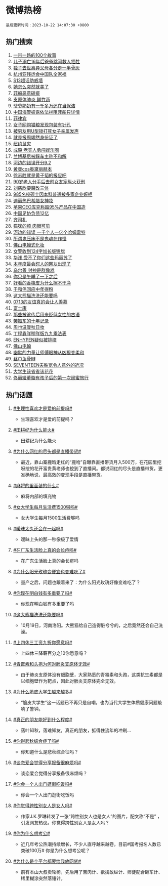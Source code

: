 # 微博热榜

`最后更新时间：2023-10-22 14:07:30 +0800`

## 热门搜索

1. [一带一路的100个故事](https://m.weibo.cn/search?containerid=100103type%3D1%26t%3D10%26q%3D%23%E4%B8%80%E5%B8%A6%E4%B8%80%E8%B7%AF%E7%9A%84100%E4%B8%AA%E6%95%85%E4%BA%8B%23&stream_entry_id=51&isnewpage=1&extparam=seat%3D1%26dgr%3D0%26q%3D%2523%25E4%25B8%2580%25E5%25B8%25A6%25E4%25B8%2580%25E8%25B7%25AF%25E7%259A%2584100%25E4%25B8%25AA%25E6%2595%2585%25E4%25BA%258B%2523%26cate%3D10103%26pos%3D0%26filter_type%3Drealtimehot%26stream_entry_id%3D51%26c_type%3D51%26display_time%3D1697954849%26pre_seqid%3D1697954849443027194103)
1. [儿子溺亡16年后爸爸跳河救人牺牲](https://m.weibo.cn/search?containerid=100103type%3D1%26t%3D10%26q%3D%23%E5%84%BF%E5%AD%90%E6%BA%BA%E4%BA%A116%E5%B9%B4%E5%90%8E%E7%88%B8%E7%88%B8%E8%B7%B3%E6%B2%B3%E6%95%91%E4%BA%BA%E7%89%BA%E7%89%B2%23&stream_entry_id=31&isnewpage=1&extparam=seat%3D1%26flag%3D2%26q%3D%2523%25E5%2584%25BF%25E5%25AD%2590%25E6%25BA%25BA%25E4%25BA%25A116%25E5%25B9%25B4%25E5%2590%258E%25E7%2588%25B8%25E7%2588%25B8%25E8%25B7%25B3%25E6%25B2%25B3%25E6%2595%2591%25E4%25BA%25BA%25E7%2589%25BA%25E7%2589%25B2%2523%26cate%3D5001%26filter_type%3Drealtimehot%26dgr%3D0%26band_rank%3D1%26c_type%3D31%26realpos%3D1%26lcate%3D5001%26stream_entry_id%3D31%26pos%3D0%26display_time%3D1697954849%26pre_seqid%3D1697954849443027194103)
1. [独子去世离异父母各分走一半骨灰](https://m.weibo.cn/search?containerid=100103type%3D1%26t%3D10%26q%3D%23%E7%8B%AC%E5%AD%90%E5%8E%BB%E4%B8%96%E7%A6%BB%E5%BC%82%E7%88%B6%E6%AF%8D%E5%90%84%E5%88%86%E8%B5%B0%E4%B8%80%E5%8D%8A%E9%AA%A8%E7%81%B0%23&stream_entry_id=31&isnewpage=1&extparam=seat%3D1%26flag%3D1%26q%3D%2523%25E7%258B%25AC%25E5%25AD%2590%25E5%258E%25BB%25E4%25B8%2596%25E7%25A6%25BB%25E5%25BC%2582%25E7%2588%25B6%25E6%25AF%258D%25E5%2590%2584%25E5%2588%2586%25E8%25B5%25B0%25E4%25B8%2580%25E5%258D%258A%25E9%25AA%25A8%25E7%2581%25B0%2523%26cate%3D5001%26filter_type%3Drealtimehot%26dgr%3D0%26band_rank%3D2%26c_type%3D31%26realpos%3D2%26lcate%3D5001%26stream_entry_id%3D31%26pos%3D1%26display_time%3D1697954849%26pre_seqid%3D1697954849443027194103)
1. [杭州亚残运会中国队全家福](https://m.weibo.cn/search?containerid=100103type%3D1%26t%3D10%26q%3D%23%E6%9D%AD%E5%B7%9E%E4%BA%9A%E6%AE%8B%E8%BF%90%E4%BC%9A%E4%B8%AD%E5%9B%BD%E9%98%9F%E5%85%A8%E5%AE%B6%E7%A6%8F%23&stream_entry_id=31&isnewpage=1&extparam=seat%3D1%26flag%3D0%26q%3D%2523%25E6%259D%25AD%25E5%25B7%259E%25E4%25BA%259A%25E6%25AE%258B%25E8%25BF%2590%25E4%25BC%259A%25E4%25B8%25AD%25E5%259B%25BD%25E9%2598%259F%25E5%2585%25A8%25E5%25AE%25B6%25E7%25A6%258F%2523%26cate%3D5001%26filter_type%3Drealtimehot%26dgr%3D0%26band_rank%3D3%26c_type%3D31%26realpos%3D3%26lcate%3D5001%26stream_entry_id%3D31%26pos%3D2%26display_time%3D1697954849%26pre_seqid%3D1697954849443027194103)
1. [S13超话助威墙](https://m.weibo.cn/search?containerid=100103type%3D1%26t%3D10%26q%3D%23S13%E8%B6%85%E8%AF%9D%E5%8A%A9%E5%A8%81%E5%A2%99%23&stream_entry_id=31&isnewpage=1&extparam=seat%3D1%26q%3D%2523S13%25E8%25B6%2585%25E8%25AF%259D%25E5%258A%25A9%25E5%25A8%2581%25E5%25A2%2599%2523%26cate%3D5001%26adid%3D208710%26is_ad_pos%3D1%26dgr%3D0%26band_rank%3D4%26c_type%3D31%26filter_type%3Drealtimehot%26lcate%3D5001%26stream_entry_id%3D31%26pos%3D3%26display_time%3D1697954849%26pre_seqid%3D1697954849443027194103)
1. [她怎么突然就美了](https://m.weibo.cn/search?containerid=100103type%3D1%26t%3D10%26q%3D%23%E5%A5%B9%E6%80%8E%E4%B9%88%E7%AA%81%E7%84%B6%E5%B0%B1%E7%BE%8E%E4%BA%86%23&stream_entry_id=31&isnewpage=1&extparam=seat%3D1%26flag%3D2%26q%3D%2523%25E5%25A5%25B9%25E6%2580%258E%25E4%25B9%2588%25E7%25AA%2581%25E7%2584%25B6%25E5%25B0%25B1%25E7%25BE%258E%25E4%25BA%2586%2523%26cate%3D5001%26filter_type%3Drealtimehot%26dgr%3D0%26band_rank%3D4%26c_type%3D31%26realpos%3D4%26lcate%3D5001%26stream_entry_id%3D31%26pos%3D4%26display_time%3D1697954849%26pre_seqid%3D1697954849443027194103)
1. [菲船恶意碰瓷](https://m.weibo.cn/search?containerid=100103type%3D1%26t%3D10%26q%3D%23%E8%8F%B2%E8%88%B9%E6%81%B6%E6%84%8F%E7%A2%B0%E7%93%B7%23&stream_entry_id=31&isnewpage=1&extparam=seat%3D1%26flag%3D1%26q%3D%2523%25E8%258F%25B2%25E8%2588%25B9%25E6%2581%25B6%25E6%2584%258F%25E7%25A2%25B0%25E7%2593%25B7%2523%26cate%3D5001%26filter_type%3Drealtimehot%26dgr%3D0%26band_rank%3D5%26c_type%3D31%26realpos%3D5%26lcate%3D5001%26stream_entry_id%3D31%26pos%3D5%26display_time%3D1697954849%26pre_seqid%3D1697954849443027194103)
1. [支原体肺炎 鲜竹沥](https://m.weibo.cn/search?containerid=100103type%3D1%26t%3D10%26q%3D%E6%94%AF%E5%8E%9F%E4%BD%93%E8%82%BA%E7%82%8E+%E9%B2%9C%E7%AB%B9%E6%B2%A5&stream_entry_id=31&isnewpage=1&extparam=seat%3D1%26flag%3D16%26q%3D%25E6%2594%25AF%25E5%258E%259F%25E4%25BD%2593%25E8%2582%25BA%25E7%2582%258E%2520%25E9%25B2%259C%25E7%25AB%25B9%25E6%25B2%25A5%26cate%3D5001%26filter_type%3Drealtimehot%26dgr%3D0%26band_rank%3D6%26c_type%3D31%26realpos%3D6%26lcate%3D5001%26stream_entry_id%3D31%26pos%3D6%26display_time%3D1697954849%26pre_seqid%3D1697954849443027194103)
1. [爷爷奶奶有一千多万还在当保洁](https://m.weibo.cn/search?containerid=100103type%3D1%26t%3D10%26q%3D%23%E7%88%B7%E7%88%B7%E5%A5%B6%E5%A5%B6%E6%9C%89%E4%B8%80%E5%8D%83%E5%A4%9A%E4%B8%87%E8%BF%98%E5%9C%A8%E5%BD%93%E4%BF%9D%E6%B4%81%23&stream_entry_id=31&isnewpage=1&extparam=seat%3D1%26flag%3D16%26q%3D%2523%25E7%2588%25B7%25E7%2588%25B7%25E5%25A5%25B6%25E5%25A5%25B6%25E6%259C%2589%25E4%25B8%2580%25E5%258D%2583%25E5%25A4%259A%25E4%25B8%2587%25E8%25BF%2598%25E5%259C%25A8%25E5%25BD%2593%25E4%25BF%259D%25E6%25B4%2581%2523%26cate%3D5001%26filter_type%3Drealtimehot%26dgr%3D0%26band_rank%3D7%26c_type%3D31%26realpos%3D7%26lcate%3D5001%26stream_entry_id%3D31%26pos%3D7%26display_time%3D1697954849%26pre_seqid%3D1697954849443027194103)
1. [中国海警披露依法拦阻菲船只详情](https://m.weibo.cn/search?containerid=100103type%3D1%26t%3D10%26q%3D%23%E4%B8%AD%E5%9B%BD%E6%B5%B7%E8%AD%A6%E6%8A%AB%E9%9C%B2%E4%BE%9D%E6%B3%95%E6%8B%A6%E9%98%BB%E8%8F%B2%E8%88%B9%E5%8F%AA%E8%AF%A6%E6%83%85%23&stream_entry_id=31&isnewpage=1&extparam=seat%3D1%26flag%3D1%26q%3D%2523%25E4%25B8%25AD%25E5%259B%25BD%25E6%25B5%25B7%25E8%25AD%25A6%25E6%258A%25AB%25E9%259C%25B2%25E4%25BE%259D%25E6%25B3%2595%25E6%258B%25A6%25E9%2598%25BB%25E8%258F%25B2%25E8%2588%25B9%25E5%258F%25AA%25E8%25AF%25A6%25E6%2583%2585%2523%26cate%3D5001%26filter_type%3Drealtimehot%26dgr%3D0%26band_rank%3D8%26c_type%3D31%26realpos%3D8%26lcate%3D5001%26stream_entry_id%3D31%26pos%3D8%26display_time%3D1697954849%26pre_seqid%3D1697954849443027194103)
1. [菲律宾](https://m.weibo.cn/search?containerid=100103type%3D1%26t%3D10%26q%3D%23%E8%8F%B2%E5%BE%8B%E5%AE%BE%23&stream_entry_id=31&isnewpage=1&extparam=seat%3D1%26flag%3D1%26q%3D%2523%25E8%258F%25B2%25E5%25BE%258B%25E5%25AE%25BE%2523%26cate%3D5001%26filter_type%3Drealtimehot%26dgr%3D0%26band_rank%3D9%26c_type%3D31%26realpos%3D9%26lcate%3D5001%26stream_entry_id%3D31%26pos%3D9%26display_time%3D1697954849%26pre_seqid%3D1697954849443027194103)
1. [女子网购猫粮发现包装有针孔](https://m.weibo.cn/search?containerid=100103type%3D1%26t%3D10%26q%3D%23%E5%A5%B3%E5%AD%90%E7%BD%91%E8%B4%AD%E7%8C%AB%E7%B2%AE%E5%8F%91%E7%8E%B0%E5%8C%85%E8%A3%85%E6%9C%89%E9%92%88%E5%AD%94%23&stream_entry_id=31&isnewpage=1&extparam=seat%3D1%26flag%3D1%26q%3D%2523%25E5%25A5%25B3%25E5%25AD%2590%25E7%25BD%2591%25E8%25B4%25AD%25E7%258C%25AB%25E7%25B2%25AE%25E5%258F%2591%25E7%258E%25B0%25E5%258C%2585%25E8%25A3%2585%25E6%259C%2589%25E9%2592%2588%25E5%25AD%2594%2523%26cate%3D5001%26filter_type%3Drealtimehot%26dgr%3D0%26band_rank%3D10%26c_type%3D31%26realpos%3D10%26lcate%3D5001%26stream_entry_id%3D31%26pos%3D10%26display_time%3D1697954849%26pre_seqid%3D1697954849443027194103)
1. [被男友用U型锁打死女子亲属发声](https://m.weibo.cn/search?containerid=100103type%3D1%26t%3D10%26q%3D%23%E8%A2%AB%E7%94%B7%E5%8F%8B%E7%94%A8U%E5%9E%8B%E9%94%81%E6%89%93%E6%AD%BB%E5%A5%B3%E5%AD%90%E4%BA%B2%E5%B1%9E%E5%8F%91%E5%A3%B0%23&stream_entry_id=31&isnewpage=1&extparam=seat%3D1%26flag%3D1%26q%3D%2523%25E8%25A2%25AB%25E7%2594%25B7%25E5%258F%258B%25E7%2594%25A8U%25E5%259E%258B%25E9%2594%2581%25E6%2589%2593%25E6%25AD%25BB%25E5%25A5%25B3%25E5%25AD%2590%25E4%25BA%25B2%25E5%25B1%259E%25E5%258F%2591%25E5%25A3%25B0%2523%26cate%3D5001%26filter_type%3Drealtimehot%26dgr%3D0%26band_rank%3D11%26c_type%3D31%26realpos%3D11%26lcate%3D5001%26stream_entry_id%3D31%26pos%3D11%26display_time%3D1697954849%26pre_seqid%3D1697954849443027194103)
1. [就差报周翊然身份证了](https://m.weibo.cn/search?containerid=100103type%3D1%26t%3D10%26q%3D%23%E5%B0%B1%E5%B7%AE%E6%8A%A5%E5%91%A8%E7%BF%8A%E7%84%B6%E8%BA%AB%E4%BB%BD%E8%AF%81%E4%BA%86%23&stream_entry_id=31&isnewpage=1&extparam=seat%3D1%26flag%3D1%26q%3D%2523%25E5%25B0%25B1%25E5%25B7%25AE%25E6%258A%25A5%25E5%2591%25A8%25E7%25BF%258A%25E7%2584%25B6%25E8%25BA%25AB%25E4%25BB%25BD%25E8%25AF%2581%25E4%25BA%2586%2523%26cate%3D5001%26filter_type%3Drealtimehot%26dgr%3D0%26band_rank%3D12%26c_type%3D31%26realpos%3D12%26lcate%3D5001%26stream_entry_id%3D31%26pos%3D12%26display_time%3D1697954849%26pre_seqid%3D1697954849443027194103)
1. [纽约鼠灾](https://m.weibo.cn/search?containerid=100103type%3D1%26t%3D10%26q%3D%23%E7%BA%BD%E7%BA%A6%E9%BC%A0%E7%81%BE%23&stream_entry_id=31&isnewpage=1&extparam=seat%3D1%26flag%3D1%26q%3D%2523%25E7%25BA%25BD%25E7%25BA%25A6%25E9%25BC%25A0%25E7%2581%25BE%2523%26cate%3D5001%26filter_type%3Drealtimehot%26dgr%3D0%26band_rank%3D13%26c_type%3D31%26realpos%3D13%26lcate%3D5001%26stream_entry_id%3D31%26pos%3D13%26display_time%3D1697954849%26pre_seqid%3D1697954849443027194103)
1. [成毅 老实人勇闯娱乐圈](https://m.weibo.cn/search?containerid=100103type%3D1%26t%3D10%26q%3D%E6%88%90%E6%AF%85+%E8%80%81%E5%AE%9E%E4%BA%BA%E5%8B%87%E9%97%AF%E5%A8%B1%E4%B9%90%E5%9C%88&stream_entry_id=31&isnewpage=1&extparam=seat%3D1%26flag%3D1%26q%3D%25E6%2588%2590%25E6%25AF%2585%2520%25E8%2580%2581%25E5%25AE%259E%25E4%25BA%25BA%25E5%258B%2587%25E9%2597%25AF%25E5%25A8%25B1%25E4%25B9%2590%25E5%259C%2588%26cate%3D5001%26filter_type%3Drealtimehot%26dgr%3D0%26band_rank%3D14%26c_type%3D31%26realpos%3D14%26lcate%3D5001%26stream_entry_id%3D31%26pos%3D14%26display_time%3D1697954849%26pre_seqid%3D1697954849443027194103)
1. [兰博基尼被踩车主称不和解](https://m.weibo.cn/search?containerid=100103type%3D1%26t%3D10%26q%3D%23%E5%85%B0%E5%8D%9A%E5%9F%BA%E5%B0%BC%E8%A2%AB%E8%B8%A9%E8%BD%A6%E4%B8%BB%E7%A7%B0%E4%B8%8D%E5%92%8C%E8%A7%A3%23&stream_entry_id=31&isnewpage=1&extparam=seat%3D1%26flag%3D0%26q%3D%2523%25E5%2585%25B0%25E5%258D%259A%25E5%259F%25BA%25E5%25B0%25BC%25E8%25A2%25AB%25E8%25B8%25A9%25E8%25BD%25A6%25E4%25B8%25BB%25E7%25A7%25B0%25E4%25B8%258D%25E5%2592%258C%25E8%25A7%25A3%2523%26cate%3D5001%26filter_type%3Drealtimehot%26dgr%3D0%26band_rank%3D15%26c_type%3D31%26realpos%3D15%26lcate%3D5001%26stream_entry_id%3D31%26pos%3D15%26display_time%3D1697954849%26pre_seqid%3D1697954849443027194103)
1. [河边的错误开分9.2](https://m.weibo.cn/search?containerid=100103type%3D1%26t%3D10%26q%3D%23%E6%B2%B3%E8%BE%B9%E7%9A%84%E9%94%99%E8%AF%AF%E5%BC%80%E5%88%869.2%23&stream_entry_id=31&isnewpage=1&extparam=seat%3D1%26flag%3D1%26q%3D%2523%25E6%25B2%25B3%25E8%25BE%25B9%25E7%259A%2584%25E9%2594%2599%25E8%25AF%25AF%25E5%25BC%2580%25E5%2588%25869.2%2523%26cate%3D5001%26filter_type%3Drealtimehot%26dgr%3D0%26band_rank%3D16%26c_type%3D31%26realpos%3D16%26lcate%3D5001%26stream_entry_id%3D31%26pos%3D16%26display_time%3D1697954849%26pre_seqid%3D1697954849443027194103)
1. [黄奕cos奥黛丽赫本](https://m.weibo.cn/search?containerid=100103type%3D1%26t%3D10%26q%3D%23%E9%BB%84%E5%A5%95cos%E5%A5%A5%E9%BB%9B%E4%B8%BD%E8%B5%AB%E6%9C%AC%23&stream_entry_id=31&isnewpage=1&extparam=seat%3D1%26flag%3D1%26q%3D%2523%25E9%25BB%2584%25E5%25A5%2595cos%25E5%25A5%25A5%25E9%25BB%259B%25E4%25B8%25BD%25E8%25B5%25AB%25E6%259C%25AC%2523%26cate%3D5001%26filter_type%3Drealtimehot%26dgr%3D0%26band_rank%3D17%26c_type%3D31%26realpos%3D17%26lcate%3D5001%26stream_entry_id%3D31%26pos%3D17%26display_time%3D1697954849%26pre_seqid%3D1697954849443027194103)
1. [徐志胜就是黄子韬的报应吧](https://m.weibo.cn/search?containerid=100103type%3D1%26t%3D10%26q%3D%23%E5%BE%90%E5%BF%97%E8%83%9C%E5%B0%B1%E6%98%AF%E9%BB%84%E5%AD%90%E9%9F%AC%E7%9A%84%E6%8A%A5%E5%BA%94%E5%90%A7%23&stream_entry_id=31&isnewpage=1&extparam=seat%3D1%26flag%3D1%26q%3D%2523%25E5%25BE%2590%25E5%25BF%2597%25E8%2583%259C%25E5%25B0%25B1%25E6%2598%25AF%25E9%25BB%2584%25E5%25AD%2590%25E9%259F%25AC%25E7%259A%2584%25E6%258A%25A5%25E5%25BA%2594%25E5%2590%25A7%2523%26cate%3D5001%26filter_type%3Drealtimehot%26dgr%3D0%26band_rank%3D18%26c_type%3D31%26realpos%3D18%26lcate%3D5001%26stream_entry_id%3D31%26pos%3D18%26display_time%3D1697954849%26pre_seqid%3D1697954849443027194103)
1. [90岁老人分手后去前女友家纵火获刑](https://m.weibo.cn/search?containerid=100103type%3D1%26t%3D10%26q%3D%2390%E5%B2%81%E8%80%81%E4%BA%BA%E5%88%86%E6%89%8B%E5%90%8E%E5%8E%BB%E5%89%8D%E5%A5%B3%E5%8F%8B%E5%AE%B6%E7%BA%B5%E7%81%AB%E8%8E%B7%E5%88%91%23&stream_entry_id=31&isnewpage=1&extparam=seat%3D1%26flag%3D0%26q%3D%252390%25E5%25B2%2581%25E8%2580%2581%25E4%25BA%25BA%25E5%2588%2586%25E6%2589%258B%25E5%2590%258E%25E5%258E%25BB%25E5%2589%258D%25E5%25A5%25B3%25E5%258F%258B%25E5%25AE%25B6%25E7%25BA%25B5%25E7%2581%25AB%25E8%258E%25B7%25E5%2588%2591%2523%26cate%3D5001%26filter_type%3Drealtimehot%26dgr%3D0%26band_rank%3D19%26c_type%3D31%26realpos%3D19%26lcate%3D5001%26stream_entry_id%3D31%26pos%3D19%26display_time%3D1697954849%26pre_seqid%3D1697954849443027194103)
1. [刘慈欣要魔改三体](https://m.weibo.cn/search?containerid=100103type%3D1%26t%3D10%26q%3D%23%E5%88%98%E6%85%88%E6%AC%A3%E8%A6%81%E9%AD%94%E6%94%B9%E4%B8%89%E4%BD%93%23&stream_entry_id=31&isnewpage=1&extparam=seat%3D1%26flag%3D1%26q%3D%2523%25E5%2588%2598%25E6%2585%2588%25E6%25AC%25A3%25E8%25A6%2581%25E9%25AD%2594%25E6%2594%25B9%25E4%25B8%2589%25E4%25BD%2593%2523%26cate%3D5001%26filter_type%3Drealtimehot%26dgr%3D0%26band_rank%3D20%26c_type%3D31%26realpos%3D20%26lcate%3D5001%26stream_entry_id%3D31%26pos%3D20%26display_time%3D1697954849%26pre_seqid%3D1697954849443027194103)
1. [985名校硕士因本科普通被多家企业婉拒](https://m.weibo.cn/search?containerid=100103type%3D1%26t%3D10%26q%3D%23985%E5%90%8D%E6%A0%A1%E7%A1%95%E5%A3%AB%E5%9B%A0%E6%9C%AC%E7%A7%91%E6%99%AE%E9%80%9A%E8%A2%AB%E5%A4%9A%E5%AE%B6%E4%BC%81%E4%B8%9A%E5%A9%89%E6%8B%92%23&stream_entry_id=31&isnewpage=1&extparam=seat%3D1%26flag%3D0%26q%3D%2523985%25E5%2590%258D%25E6%25A0%25A1%25E7%25A1%2595%25E5%25A3%25AB%25E5%259B%25A0%25E6%259C%25AC%25E7%25A7%2591%25E6%2599%25AE%25E9%2580%259A%25E8%25A2%25AB%25E5%25A4%259A%25E5%25AE%25B6%25E4%25BC%2581%25E4%25B8%259A%25E5%25A9%2589%25E6%258B%2592%2523%26cate%3D5001%26filter_type%3Drealtimehot%26dgr%3D0%26band_rank%3D21%26c_type%3D31%26realpos%3D21%26lcate%3D5001%26stream_entry_id%3D31%26pos%3D21%26display_time%3D1697954849%26pre_seqid%3D1697954849443027194103)
1. [迪丽热巴希腊女神妆](https://m.weibo.cn/search?containerid=100103type%3D1%26t%3D10%26q%3D%23%E8%BF%AA%E4%B8%BD%E7%83%AD%E5%B7%B4%E5%B8%8C%E8%85%8A%E5%A5%B3%E7%A5%9E%E5%A6%86%23&stream_entry_id=31&isnewpage=1&extparam=seat%3D1%26flag%3D0%26q%3D%2523%25E8%25BF%25AA%25E4%25B8%25BD%25E7%2583%25AD%25E5%25B7%25B4%25E5%25B8%258C%25E8%2585%258A%25E5%25A5%25B3%25E7%25A5%259E%25E5%25A6%2586%2523%26cate%3D5001%26filter_type%3Drealtimehot%26dgr%3D0%26band_rank%3D22%26c_type%3D31%26realpos%3D22%26lcate%3D5001%26stream_entry_id%3D31%26pos%3D22%26display_time%3D1697954849%26pre_seqid%3D1697954849443027194103)
1. [苹果CEO库克称超95%产品在中国造](https://m.weibo.cn/search?containerid=100103type%3D1%26t%3D10%26q%3D%23%E8%8B%B9%E6%9E%9CCEO%E5%BA%93%E5%85%8B%E7%A7%B0%E8%B6%8595%25%E4%BA%A7%E5%93%81%E5%9C%A8%E4%B8%AD%E5%9B%BD%E9%80%A0%23&stream_entry_id=31&isnewpage=1&extparam=seat%3D1%26flag%3D1%26q%3D%2523%25E8%258B%25B9%25E6%259E%259CCEO%25E5%25BA%2593%25E5%2585%258B%25E7%25A7%25B0%25E8%25B6%258595%2525%25E4%25BA%25A7%25E5%2593%2581%25E5%259C%25A8%25E4%25B8%25AD%25E5%259B%25BD%25E9%2580%25A0%2523%26cate%3D5001%26filter_type%3Drealtimehot%26dgr%3D0%26band_rank%3D23%26c_type%3D31%26realpos%3D23%26lcate%3D5001%26stream_entry_id%3D31%26pos%3D23%26display_time%3D1697954849%26pre_seqid%3D1697954849443027194103)
1. [中国足协负债12亿](https://m.weibo.cn/search?containerid=100103type%3D1%26t%3D10%26q%3D%23%E4%B8%AD%E5%9B%BD%E8%B6%B3%E5%8D%8F%E8%B4%9F%E5%80%BA12%E4%BA%BF%23&stream_entry_id=31&isnewpage=1&extparam=seat%3D1%26flag%3D0%26q%3D%2523%25E4%25B8%25AD%25E5%259B%25BD%25E8%25B6%25B3%25E5%258D%258F%25E8%25B4%259F%25E5%2580%25BA12%25E4%25BA%25BF%2523%26cate%3D5001%26filter_type%3Drealtimehot%26dgr%3D0%26band_rank%3D24%26c_type%3D31%26realpos%3D24%26lcate%3D5001%26stream_entry_id%3D31%26pos%3D24%26display_time%3D1697954849%26pre_seqid%3D1697954849443027194103)
1. [齐司礼](https://m.weibo.cn/search?containerid=100103type%3D1%26t%3D10%26q%3D%E9%BD%90%E5%8F%B8%E7%A4%BC&stream_entry_id=31&isnewpage=1&extparam=seat%3D1%26flag%3D1%26q%3D%25E9%25BD%2590%25E5%258F%25B8%25E7%25A4%25BC%26cate%3D5001%26filter_type%3Drealtimehot%26dgr%3D0%26band_rank%3D25%26c_type%3D31%26realpos%3D25%26lcate%3D5001%26stream_entry_id%3D31%26pos%3D25%26display_time%3D1697954849%26pre_seqid%3D1697954849443027194103)
1. [猫咪的烦 肉眼可见](https://m.weibo.cn/search?containerid=100103type%3D1%26t%3D10%26q%3D%E7%8C%AB%E5%92%AA%E7%9A%84%E7%83%A6+%E8%82%89%E7%9C%BC%E5%8F%AF%E8%A7%81&stream_entry_id=31&isnewpage=1&extparam=seat%3D1%26flag%3D1%26q%3D%25E7%258C%25AB%25E5%2592%25AA%25E7%259A%2584%25E7%2583%25A6%2520%25E8%2582%2589%25E7%259C%25BC%25E5%258F%25AF%25E8%25A7%2581%26cate%3D5001%26filter_type%3Drealtimehot%26dgr%3D0%26band_rank%3D26%26c_type%3D31%26realpos%3D26%26lcate%3D5001%26stream_entry_id%3D31%26pos%3D26%26display_time%3D1697954849%26pre_seqid%3D1697954849443027194103)
1. [河边的错误 一千个人一亿个哈姆雷特](https://m.weibo.cn/search?containerid=100103type%3D1%26t%3D10%26q%3D%E6%B2%B3%E8%BE%B9%E7%9A%84%E9%94%99%E8%AF%AF+%E4%B8%80%E5%8D%83%E4%B8%AA%E4%BA%BA%E4%B8%80%E4%BA%BF%E4%B8%AA%E5%93%88%E5%A7%86%E9%9B%B7%E7%89%B9&stream_entry_id=31&isnewpage=1&extparam=seat%3D1%26flag%3D0%26q%3D%25E6%25B2%25B3%25E8%25BE%25B9%25E7%259A%2584%25E9%2594%2599%25E8%25AF%25AF%2520%25E4%25B8%2580%25E5%258D%2583%25E4%25B8%25AA%25E4%25BA%25BA%25E4%25B8%2580%25E4%25BA%25BF%25E4%25B8%25AA%25E5%2593%2588%25E5%25A7%2586%25E9%259B%25B7%25E7%2589%25B9%26cate%3D5001%26filter_type%3Drealtimehot%26dgr%3D0%26band_rank%3D27%26c_type%3D31%26realpos%3D27%26lcate%3D5001%26stream_entry_id%3D31%26pos%3D27%26display_time%3D1697954849%26pre_seqid%3D1697954849443027194103)
1. [所谓鬼压床不是鬼魂在作怪](https://m.weibo.cn/search?containerid=100103type%3D1%26t%3D10%26q%3D%23%E6%89%80%E8%B0%93%E9%AC%BC%E5%8E%8B%E5%BA%8A%E4%B8%8D%E6%98%AF%E9%AC%BC%E9%AD%82%E5%9C%A8%E4%BD%9C%E6%80%AA%23&stream_entry_id=31&isnewpage=1&extparam=seat%3D1%26flag%3D0%26q%3D%2523%25E6%2589%2580%25E8%25B0%2593%25E9%25AC%25BC%25E5%258E%258B%25E5%25BA%258A%25E4%25B8%258D%25E6%2598%25AF%25E9%25AC%25BC%25E9%25AD%2582%25E5%259C%25A8%25E4%25BD%259C%25E6%2580%25AA%2523%26cate%3D5001%26filter_type%3Drealtimehot%26dgr%3D0%26band_rank%3D28%26c_type%3D31%26realpos%3D28%26lcate%3D5001%26stream_entry_id%3D31%26pos%3D28%26display_time%3D1697954849%26pre_seqid%3D1697954849443027194103)
1. [佛山电翰式化妆](https://m.weibo.cn/search?containerid=100103type%3D1%26t%3D10%26q%3D%E4%BD%9B%E5%B1%B1%E7%94%B5%E7%BF%B0%E5%BC%8F%E5%8C%96%E5%A6%86&stream_entry_id=31&isnewpage=1&extparam=seat%3D1%26flag%3D0%26q%3D%25E4%25BD%259B%25E5%25B1%25B1%25E7%2594%25B5%25E7%25BF%25B0%25E5%25BC%258F%25E5%258C%2596%25E5%25A6%2586%26cate%3D5001%26filter_type%3Drealtimehot%26dgr%3D0%26band_rank%3D29%26c_type%3D31%26realpos%3D29%26lcate%3D5001%26stream_entry_id%3D31%26pos%3D29%26display_time%3D1697954849%26pre_seqid%3D1697954849443027194103)
1. [女警收到124字加长版锦旗](https://m.weibo.cn/search?containerid=100103type%3D1%26t%3D10%26q%3D%23%E5%A5%B3%E8%AD%A6%E6%94%B6%E5%88%B0124%E5%AD%97%E5%8A%A0%E9%95%BF%E7%89%88%E9%94%A6%E6%97%97%23&stream_entry_id=31&isnewpage=1&extparam=seat%3D1%26flag%3D32768%26q%3D%2523%25E5%25A5%25B3%25E8%25AD%25A6%25E6%2594%25B6%25E5%2588%25B0124%25E5%25AD%2597%25E5%258A%25A0%25E9%2595%25BF%25E7%2589%2588%25E9%2594%25A6%25E6%2597%2597%2523%26cate%3D5001%26filter_type%3Drealtimehot%26dgr%3D0%26band_rank%3D30%26c_type%3D31%26realpos%3D30%26lcate%3D5001%26stream_entry_id%3D31%26pos%3D30%26display_time%3D1697954849%26pre_seqid%3D1697954849443027194103)
1. [华浅 受不了你们这些玛丽苏了](https://m.weibo.cn/search?containerid=100103type%3D1%26t%3D10%26q%3D%E5%8D%8E%E6%B5%85+%E5%8F%97%E4%B8%8D%E4%BA%86%E4%BD%A0%E4%BB%AC%E8%BF%99%E4%BA%9B%E7%8E%9B%E4%B8%BD%E8%8B%8F%E4%BA%86&stream_entry_id=31&isnewpage=1&extparam=seat%3D1%26flag%3D1%26q%3D%25E5%258D%258E%25E6%25B5%2585%2520%25E5%258F%2597%25E4%25B8%258D%25E4%25BA%2586%25E4%25BD%25A0%25E4%25BB%25AC%25E8%25BF%2599%25E4%25BA%259B%25E7%258E%259B%25E4%25B8%25BD%25E8%258B%258F%25E4%25BA%2586%26cate%3D5001%26filter_type%3Drealtimehot%26dgr%3D0%26band_rank%3D31%26c_type%3D31%26realpos%3D31%26lcate%3D5001%26stream_entry_id%3D31%26pos%3D31%26display_time%3D1697954849%26pre_seqid%3D1697954849443027194103)
1. [本年度最会怼人的网友出现了](https://m.weibo.cn/search?containerid=100103type%3D1%26t%3D10%26q%3D%23%E6%9C%AC%E5%B9%B4%E5%BA%A6%E6%9C%80%E4%BC%9A%E6%80%BC%E4%BA%BA%E7%9A%84%E7%BD%91%E5%8F%8B%E5%87%BA%E7%8E%B0%E4%BA%86%23&stream_entry_id=31&isnewpage=1&extparam=seat%3D1%26flag%3D1%26q%3D%2523%25E6%259C%25AC%25E5%25B9%25B4%25E5%25BA%25A6%25E6%259C%2580%25E4%25BC%259A%25E6%2580%25BC%25E4%25BA%25BA%25E7%259A%2584%25E7%25BD%2591%25E5%258F%258B%25E5%2587%25BA%25E7%258E%25B0%25E4%25BA%2586%2523%26cate%3D5001%26filter_type%3Drealtimehot%26dgr%3D0%26band_rank%3D32%26c_type%3D31%26realpos%3D32%26lcate%3D5001%26stream_entry_id%3D31%26pos%3D32%26display_time%3D1697954849%26pre_seqid%3D1697954849443027194103)
1. [乌尔善 封神是群像戏](https://m.weibo.cn/search?containerid=100103type%3D1%26t%3D10%26q%3D%E4%B9%8C%E5%B0%94%E5%96%84+%E5%B0%81%E7%A5%9E%E6%98%AF%E7%BE%A4%E5%83%8F%E6%88%8F&stream_entry_id=31&isnewpage=1&extparam=seat%3D1%26flag%3D0%26q%3D%25E4%25B9%258C%25E5%25B0%2594%25E5%2596%2584%2520%25E5%25B0%2581%25E7%25A5%259E%25E6%2598%25AF%25E7%25BE%25A4%25E5%2583%258F%25E6%2588%258F%26cate%3D5001%26filter_type%3Drealtimehot%26dgr%3D0%26band_rank%3D33%26c_type%3D31%26realpos%3D33%26lcate%3D5001%26stream_entry_id%3D31%26pos%3D33%26display_time%3D1697954849%26pre_seqid%3D1697954849443027194103)
1. [你只是午睡了一下之后](https://m.weibo.cn/search?containerid=100103type%3D1%26t%3D10%26q%3D%23%E4%BD%A0%E5%8F%AA%E6%98%AF%E5%8D%88%E7%9D%A1%E4%BA%86%E4%B8%80%E4%B8%8B%E4%B9%8B%E5%90%8E%23&stream_entry_id=31&isnewpage=1&extparam=seat%3D1%26flag%3D0%26q%3D%2523%25E4%25BD%25A0%25E5%258F%25AA%25E6%2598%25AF%25E5%258D%2588%25E7%259D%25A1%25E4%25BA%2586%25E4%25B8%2580%25E4%25B8%258B%25E4%25B9%258B%25E5%2590%258E%2523%26cate%3D5001%26filter_type%3Drealtimehot%26dgr%3D0%26band_rank%3D34%26c_type%3D31%26realpos%3D34%26lcate%3D5001%26stream_entry_id%3D31%26pos%3D34%26display_time%3D1697954849%26pre_seqid%3D1697954849443027194103)
1. [好看的香橡皮为什么擦不干净](https://m.weibo.cn/search?containerid=100103type%3D1%26t%3D10%26q%3D%23%E5%A5%BD%E7%9C%8B%E7%9A%84%E9%A6%99%E6%A9%A1%E7%9A%AE%E4%B8%BA%E4%BB%80%E4%B9%88%E6%93%A6%E4%B8%8D%E5%B9%B2%E5%87%80%23&stream_entry_id=31&isnewpage=1&extparam=seat%3D1%26flag%3D1%26q%3D%2523%25E5%25A5%25BD%25E7%259C%258B%25E7%259A%2584%25E9%25A6%2599%25E6%25A9%25A1%25E7%259A%25AE%25E4%25B8%25BA%25E4%25BB%2580%25E4%25B9%2588%25E6%2593%25A6%25E4%25B8%258D%25E5%25B9%25B2%25E5%2587%2580%2523%26cate%3D5001%26filter_type%3Drealtimehot%26dgr%3D0%26band_rank%3D35%26c_type%3D31%26realpos%3D35%26lcate%3D5001%26stream_entry_id%3D31%26pos%3D35%26display_time%3D1697954849%26pre_seqid%3D1697954849443027194103)
1. [于和伟回应中年得粉](https://m.weibo.cn/search?containerid=100103type%3D1%26t%3D10%26q%3D%23%E4%BA%8E%E5%92%8C%E4%BC%9F%E5%9B%9E%E5%BA%94%E4%B8%AD%E5%B9%B4%E5%BE%97%E7%B2%89%23&stream_entry_id=31&isnewpage=1&extparam=seat%3D1%26flag%3D1%26q%3D%2523%25E4%25BA%258E%25E5%2592%258C%25E4%25BC%259F%25E5%259B%259E%25E5%25BA%2594%25E4%25B8%25AD%25E5%25B9%25B4%25E5%25BE%2597%25E7%25B2%2589%2523%26cate%3D5001%26filter_type%3Drealtimehot%26dgr%3D0%26band_rank%3D36%26c_type%3D31%26realpos%3D36%26lcate%3D5001%26stream_entry_id%3D31%26pos%3D36%26display_time%3D1697954849%26pre_seqid%3D1697954849443027194103)
1. [这大熊猫洗洗还能要吗](https://m.weibo.cn/search?containerid=100103type%3D1%26t%3D10%26q%3D%23%E8%BF%99%E5%A4%A7%E7%86%8A%E7%8C%AB%E6%B4%97%E6%B4%97%E8%BF%98%E8%83%BD%E8%A6%81%E5%90%97%23&stream_entry_id=31&isnewpage=1&extparam=seat%3D1%26flag%3D32768%26q%3D%2523%25E8%25BF%2599%25E5%25A4%25A7%25E7%2586%258A%25E7%258C%25AB%25E6%25B4%2597%25E6%25B4%2597%25E8%25BF%2598%25E8%2583%25BD%25E8%25A6%2581%25E5%2590%2597%2523%26cate%3D5001%26filter_type%3Drealtimehot%26dgr%3D0%26band_rank%3D37%26c_type%3D31%26realpos%3D37%26lcate%3D5001%26stream_entry_id%3D31%26pos%3D37%26display_time%3D1697954849%26pre_seqid%3D1697954849443027194103)
1. [0713的友谊真的会让人羡慕](https://m.weibo.cn/search?containerid=100103type%3D1%26t%3D10%26q%3D%230713%E7%9A%84%E5%8F%8B%E8%B0%8A%E7%9C%9F%E7%9A%84%E4%BC%9A%E8%AE%A9%E4%BA%BA%E7%BE%A1%E6%85%95%23&stream_entry_id=31&isnewpage=1&extparam=seat%3D1%26flag%3D1%26q%3D%25230713%25E7%259A%2584%25E5%258F%258B%25E8%25B0%258A%25E7%259C%259F%25E7%259A%2584%25E4%25BC%259A%25E8%25AE%25A9%25E4%25BA%25BA%25E7%25BE%25A1%25E6%2585%2595%2523%26cate%3D5001%26filter_type%3Drealtimehot%26dgr%3D0%26band_rank%3D38%26c_type%3D31%26realpos%3D38%26lcate%3D5001%26stream_entry_id%3D31%26pos%3D38%26display_time%3D1697954849%26pre_seqid%3D1697954849443027194103)
1. [富士康](https://m.weibo.cn/search?containerid=100103type%3D1%26t%3D10%26q%3D%E5%AF%8C%E5%A3%AB%E5%BA%B7&stream_entry_id=31&isnewpage=1&extparam=seat%3D1%26flag%3D0%26q%3D%25E5%25AF%258C%25E5%25A3%25AB%25E5%25BA%25B7%26cate%3D5001%26filter_type%3Drealtimehot%26dgr%3D0%26band_rank%3D39%26c_type%3D31%26realpos%3D39%26lcate%3D5001%26stream_entry_id%3D31%26pos%3D39%26display_time%3D1697954849%26pre_seqid%3D1697954849443027194103)
1. [那些被讹传后用来贬低女性的古语](https://m.weibo.cn/search?containerid=100103type%3D1%26t%3D10%26q%3D%23%E9%82%A3%E4%BA%9B%E8%A2%AB%E8%AE%B9%E4%BC%A0%E5%90%8E%E7%94%A8%E6%9D%A5%E8%B4%AC%E4%BD%8E%E5%A5%B3%E6%80%A7%E7%9A%84%E5%8F%A4%E8%AF%AD%23&stream_entry_id=31&isnewpage=1&extparam=seat%3D1%26flag%3D1%26q%3D%2523%25E9%2582%25A3%25E4%25BA%259B%25E8%25A2%25AB%25E8%25AE%25B9%25E4%25BC%25A0%25E5%2590%258E%25E7%2594%25A8%25E6%259D%25A5%25E8%25B4%25AC%25E4%25BD%258E%25E5%25A5%25B3%25E6%2580%25A7%25E7%259A%2584%25E5%258F%25A4%25E8%25AF%25AD%2523%26cate%3D5001%26filter_type%3Drealtimehot%26dgr%3D0%26band_rank%3D40%26c_type%3D31%26realpos%3D40%26lcate%3D5001%26stream_entry_id%3D31%26pos%3D40%26display_time%3D1697954849%26pre_seqid%3D1697954849443027194103)
1. [樊振东的十年记录](https://m.weibo.cn/search?containerid=100103type%3D1%26t%3D10%26q%3D%23%E6%A8%8A%E6%8C%AF%E4%B8%9C%E7%9A%84%E5%8D%81%E5%B9%B4%E8%AE%B0%E5%BD%95%23&stream_entry_id=31&isnewpage=1&extparam=seat%3D1%26flag%3D1%26q%3D%2523%25E6%25A8%258A%25E6%258C%25AF%25E4%25B8%259C%25E7%259A%2584%25E5%258D%2581%25E5%25B9%25B4%25E8%25AE%25B0%25E5%25BD%2595%2523%26cate%3D5001%26filter_type%3Drealtimehot%26dgr%3D0%26band_rank%3D41%26c_type%3D31%26realpos%3D41%26lcate%3D5001%26stream_entry_id%3D31%26pos%3D41%26display_time%3D1697954849%26pre_seqid%3D1697954849443027194103)
1. [周也温暖秋日妆](https://m.weibo.cn/search?containerid=100103type%3D1%26t%3D10%26q%3D%23%E5%91%A8%E4%B9%9F%E6%B8%A9%E6%9A%96%E7%A7%8B%E6%97%A5%E5%A6%86%23&stream_entry_id=31&isnewpage=1&extparam=seat%3D1%26flag%3D1%26q%3D%2523%25E5%2591%25A8%25E4%25B9%259F%25E6%25B8%25A9%25E6%259A%2596%25E7%25A7%258B%25E6%2597%25A5%25E5%25A6%2586%2523%26cate%3D5001%26filter_type%3Drealtimehot%26dgr%3D0%26band_rank%3D42%26c_type%3D31%26realpos%3D42%26lcate%3D5001%26stream_entry_id%3D31%26pos%3D42%26display_time%3D1697954849%26pre_seqid%3D1697954849443027194103)
1. [丁程鑫咩咩咩版九九乘法表](https://m.weibo.cn/search?containerid=100103type%3D1%26t%3D10%26q%3D%23%E4%B8%81%E7%A8%8B%E9%91%AB%E5%92%A9%E5%92%A9%E5%92%A9%E7%89%88%E4%B9%9D%E4%B9%9D%E4%B9%98%E6%B3%95%E8%A1%A8%23&stream_entry_id=31&isnewpage=1&extparam=seat%3D1%26flag%3D1%26q%3D%2523%25E4%25B8%2581%25E7%25A8%258B%25E9%2591%25AB%25E5%2592%25A9%25E5%2592%25A9%25E5%2592%25A9%25E7%2589%2588%25E4%25B9%259D%25E4%25B9%259D%25E4%25B9%2598%25E6%25B3%2595%25E8%25A1%25A8%2523%26cate%3D5001%26filter_type%3Drealtimehot%26dgr%3D0%26band_rank%3D43%26c_type%3D31%26realpos%3D43%26lcate%3D5001%26stream_entry_id%3D31%26pos%3D43%26display_time%3D1697954849%26pre_seqid%3D1697954849443027194103)
1. [ENHYPEN疑似被排挤](https://m.weibo.cn/search?containerid=100103type%3D1%26t%3D10%26q%3D%23ENHYPEN%E7%96%91%E4%BC%BC%E8%A2%AB%E6%8E%92%E6%8C%A4%23&stream_entry_id=31&isnewpage=1&extparam=seat%3D1%26flag%3D0%26q%3D%2523ENHYPEN%25E7%2596%2591%25E4%25BC%25BC%25E8%25A2%25AB%25E6%258E%2592%25E6%258C%25A4%2523%26cate%3D5001%26filter_type%3Drealtimehot%26dgr%3D0%26band_rank%3D44%26c_type%3D31%26realpos%3D44%26lcate%3D5001%26stream_entry_id%3D31%26pos%3D44%26display_time%3D1697954849%26pre_seqid%3D1697954849443027194103)
1. [佛山电翰](https://m.weibo.cn/search?containerid=100103type%3D1%26t%3D10%26q%3D%E4%BD%9B%E5%B1%B1%E7%94%B5%E7%BF%B0&stream_entry_id=31&isnewpage=1&extparam=seat%3D1%26flag%3D0%26q%3D%25E4%25BD%259B%25E5%25B1%25B1%25E7%2594%25B5%25E7%25BF%25B0%26cate%3D5001%26filter_type%3Drealtimehot%26dgr%3D0%26band_rank%3D45%26c_type%3D31%26realpos%3D45%26lcate%3D5001%26stream_entry_id%3D31%26pos%3D45%26display_time%3D1697954849%26pre_seqid%3D1697954849443027194103)
1. [幽默的力量让师傅眼神从凶狠变柔和](https://m.weibo.cn/search?containerid=100103type%3D1%26t%3D10%26q%3D%23%E5%B9%BD%E9%BB%98%E7%9A%84%E5%8A%9B%E9%87%8F%E8%AE%A9%E5%B8%88%E5%82%85%E7%9C%BC%E7%A5%9E%E4%BB%8E%E5%87%B6%E7%8B%A0%E5%8F%98%E6%9F%94%E5%92%8C%23&stream_entry_id=31&isnewpage=1&extparam=seat%3D1%26flag%3D32768%26q%3D%2523%25E5%25B9%25BD%25E9%25BB%2598%25E7%259A%2584%25E5%258A%259B%25E9%2587%258F%25E8%25AE%25A9%25E5%25B8%2588%25E5%2582%2585%25E7%259C%25BC%25E7%25A5%259E%25E4%25BB%258E%25E5%2587%25B6%25E7%258B%25A0%25E5%258F%2598%25E6%259F%2594%25E5%2592%258C%2523%26cate%3D5001%26filter_type%3Drealtimehot%26dgr%3D0%26band_rank%3D46%26c_type%3D31%26realpos%3D46%26lcate%3D5001%26stream_entry_id%3D31%26pos%3D46%26display_time%3D1697954849%26pre_seqid%3D1697954849443027194103)
1. [丝巾鱼骨辫](https://m.weibo.cn/search?containerid=100103type%3D1%26t%3D10%26q%3D%23%E4%B8%9D%E5%B7%BE%E9%B1%BC%E9%AA%A8%E8%BE%AB%23&stream_entry_id=31&isnewpage=1&extparam=seat%3D1%26flag%3D0%26q%3D%2523%25E4%25B8%259D%25E5%25B7%25BE%25E9%25B1%25BC%25E9%25AA%25A8%25E8%25BE%25AB%2523%26cate%3D5001%26filter_type%3Drealtimehot%26dgr%3D0%26band_rank%3D47%26c_type%3D31%26realpos%3D47%26lcate%3D5001%26stream_entry_id%3D31%26pos%3D47%26display_time%3D1697954849%26pre_seqid%3D1697954849443027194103)
1. [SEVENTEEN夫胜宽令人意外的近况](https://m.weibo.cn/search?containerid=100103type%3D1%26t%3D10%26q%3D%23SEVENTEEN%E5%A4%AB%E8%83%9C%E5%AE%BD%E4%BB%A4%E4%BA%BA%E6%84%8F%E5%A4%96%E7%9A%84%E8%BF%91%E5%86%B5%23&stream_entry_id=31&isnewpage=1&extparam=seat%3D1%26flag%3D0%26q%3D%2523SEVENTEEN%25E5%25A4%25AB%25E8%2583%259C%25E5%25AE%25BD%25E4%25BB%25A4%25E4%25BA%25BA%25E6%2584%258F%25E5%25A4%2596%25E7%259A%2584%25E8%25BF%2591%25E5%2586%25B5%2523%26cate%3D5001%26filter_type%3Drealtimehot%26dgr%3D0%26band_rank%3D48%26c_type%3D31%26realpos%3D48%26lcate%3D5001%26stream_entry_id%3D31%26pos%3D48%26display_time%3D1697954849%26pre_seqid%3D1697954849443027194103)
1. [大学生该省省该花花](https://m.weibo.cn/search?containerid=100103type%3D1%26t%3D10%26q%3D%23%E5%A4%A7%E5%AD%A6%E7%94%9F%E8%AF%A5%E7%9C%81%E7%9C%81%E8%AF%A5%E8%8A%B1%E8%8A%B1%23&stream_entry_id=31&isnewpage=1&extparam=seat%3D1%26flag%3D1%26q%3D%2523%25E5%25A4%25A7%25E5%25AD%25A6%25E7%2594%259F%25E8%25AF%25A5%25E7%259C%2581%25E7%259C%2581%25E8%25AF%25A5%25E8%258A%25B1%25E8%258A%25B1%2523%26cate%3D5001%26filter_type%3Drealtimehot%26dgr%3D0%26band_rank%3D49%26c_type%3D31%26realpos%3D49%26lcate%3D5001%26stream_entry_id%3D31%26pos%3D49%26display_time%3D1697954849%26pre_seqid%3D1697954849443027194103)
1. [佟丽娅董璇有孩子后的第一次闺蜜旅行](https://m.weibo.cn/search?containerid=100103type%3D1%26t%3D10%26q%3D%23%E4%BD%9F%E4%B8%BD%E5%A8%85%E8%91%A3%E7%92%87%E6%9C%89%E5%AD%A9%E5%AD%90%E5%90%8E%E7%9A%84%E7%AC%AC%E4%B8%80%E6%AC%A1%E9%97%BA%E8%9C%9C%E6%97%85%E8%A1%8C%23&stream_entry_id=31&isnewpage=1&extparam=seat%3D1%26flag%3D0%26q%3D%2523%25E4%25BD%259F%25E4%25B8%25BD%25E5%25A8%2585%25E8%2591%25A3%25E7%2592%2587%25E6%259C%2589%25E5%25AD%25A9%25E5%25AD%2590%25E5%2590%258E%25E7%259A%2584%25E7%25AC%25AC%25E4%25B8%2580%25E6%25AC%25A1%25E9%2597%25BA%25E8%259C%259C%25E6%2597%2585%25E8%25A1%258C%2523%26cate%3D5001%26filter_type%3Drealtimehot%26dgr%3D0%26band_rank%3D50%26c_type%3D31%26realpos%3D50%26lcate%3D5001%26stream_entry_id%3D31%26pos%3D50%26display_time%3D1697954849%26pre_seqid%3D1697954849443027194103)

## 热门话题

1. [#生理性喜欢才是爱的前提吗#](https://m.weibo.cn/search?containerid=231522type%3D1%26t%3D10%26q%3D%23%E7%94%9F%E7%90%86%E6%80%A7%E5%96%9C%E6%AC%A2%E6%89%8D%E6%98%AF%E7%88%B1%E7%9A%84%E5%89%8D%E6%8F%90%E5%90%97%23&stream_entry_id=128&isnewpage=1&extparam=seat%3D1%26c_type%3D128%26dgr%3D0%26pos%3D1-0-0%26cate%3D5004%26lcate%3D5004%26unitid%3D1697870845728%26display_time%3D1697954850%26pre_seqid%3D1697954850559022665173)
    - 生理喜欢才是爱的前提吗？

1. [#田耕纪为什么能火#](https://m.weibo.cn/search?containerid=231522type%3D1%26t%3D10%26q%3D%23%E7%94%B0%E8%80%95%E7%BA%AA%E4%B8%BA%E4%BB%80%E4%B9%88%E8%83%BD%E7%81%AB%23&stream_entry_id=128&isnewpage=1&extparam=seat%3D1%26c_type%3D128%26dgr%3D0%26pos%3D1-0-1%26cate%3D5004%26lcate%3D5004%26unitid%3D1697931748198%26display_time%3D1697954850%26pre_seqid%3D1697954850559022665173)
    - 田耕纪为什么能火

1. [#为什么网红的尽头都是直播带货#](https://m.weibo.cn/search?containerid=231522type%3D1%26t%3D10%26q%3D%23%E4%B8%BA%E4%BB%80%E4%B9%88%E7%BD%91%E7%BA%A2%E7%9A%84%E5%B0%BD%E5%A4%B4%E9%83%BD%E6%98%AF%E7%9B%B4%E6%92%AD%E5%B8%A6%E8%B4%A7%23&stream_entry_id=128&isnewpage=1&extparam=seat%3D1%26c_type%3D128%26dgr%3D0%26pos%3D1-0-2%26cate%3D5004%26lcate%3D5004%26unitid%3D1697944005477%26display_time%3D1697954850%26pre_seqid%3D1697954850559022665173)
    - 最近，靠山寨鹿晗走红的“鹿哈”自曝靠直播带货月入500万，在花园里挖呀挖的花开富贵黄老师也挖到了直播间。都说网红的尽头是直播带货，更准确地说，最高效的变现手段是直播带货。

1. [#麻将的里面装的什么#](https://m.weibo.cn/search?containerid=231522type%3D1%26t%3D10%26q%3D%23%E9%BA%BB%E5%B0%86%E7%9A%84%E9%87%8C%E9%9D%A2%E8%A3%85%E7%9A%84%E4%BB%80%E4%B9%88%23&stream_entry_id=128&isnewpage=1&extparam=seat%3D1%26c_type%3D128%26dgr%3D0%26pos%3D1-0-3%26cate%3D5004%26lcate%3D5004%26unitid%3D1697946740021%26display_time%3D1697954850%26pre_seqid%3D1697954850559022665173)
    - 麻将内部的填充物

1. [#女大学生每月生活费1500够吗#](https://m.weibo.cn/search?containerid=231522type%3D1%26t%3D10%26q%3D%23%E5%A5%B3%E5%A4%A7%E5%AD%A6%E7%94%9F%E6%AF%8F%E6%9C%88%E7%94%9F%E6%B4%BB%E8%B4%B91500%E5%A4%9F%E5%90%97%23&stream_entry_id=128&isnewpage=1&extparam=seat%3D1%26c_type%3D128%26dgr%3D0%26pos%3D1-0-4%26cate%3D5004%26lcate%3D5004%26unitid%3D1697932652338%26display_time%3D1697954850%26pre_seqid%3D1697954850559022665173)
    - 女大学生每月1500生活费够吗

1. [#暧昧太久还会在一起吗#](https://m.weibo.cn/search?containerid=231522type%3D1%26t%3D10%26q%3D%23%E6%9A%A7%E6%98%A7%E5%A4%AA%E4%B9%85%E8%BF%98%E4%BC%9A%E5%9C%A8%E4%B8%80%E8%B5%B7%E5%90%97%23&stream_entry_id=128&isnewpage=1&extparam=seat%3D1%26c_type%3D128%26dgr%3D0%26pos%3D1-0-5%26cate%3D5004%26lcate%3D5004%26unitid%3D1697948215764%26display_time%3D1697954850%26pre_seqid%3D1697954850559022665173)
    - 暧昧上头的那一秒像极了爱情

1. [#在广东生活脸上真的会长痘吗#](https://m.weibo.cn/search?containerid=231522type%3D1%26t%3D10%26q%3D%23%E5%9C%A8%E5%B9%BF%E4%B8%9C%E7%94%9F%E6%B4%BB%E8%84%B8%E4%B8%8A%E7%9C%9F%E7%9A%84%E4%BC%9A%E9%95%BF%E7%97%98%E5%90%97%23&stream_entry_id=128&isnewpage=1&extparam=seat%3D1%26c_type%3D128%26dgr%3D0%26pos%3D1-0-6%26cate%3D5004%26lcate%3D5004%26unitid%3D1697930840504%26display_time%3D1697954850%26pre_seqid%3D1697954850559022665173)
    - 在广东生活脸上真的会长痘吗

1. [#为什么阳光玫瑰变便宜也变难吃了#](https://m.weibo.cn/search?containerid=231522type%3D1%26t%3D10%26q%3D%23%E4%B8%BA%E4%BB%80%E4%B9%88%E9%98%B3%E5%85%89%E7%8E%AB%E7%91%B0%E5%8F%98%E4%BE%BF%E5%AE%9C%E4%B9%9F%E5%8F%98%E9%9A%BE%E5%90%83%E4%BA%86%23&stream_entry_id=128&isnewpage=1&extparam=seat%3D1%26c_type%3D128%26dgr%3D0%26pos%3D1-0-7%26cate%3D5004%26lcate%3D5004%26unitid%3D1697802146184%26display_time%3D1697954850%26pre_seqid%3D1697954850559022665173)
    - 量产之后，问题也跟着来了：为什么阳光玫瑰好像变难吃了？

1. [#你现在明白钱有多重要了吗#](https://m.weibo.cn/search?containerid=231522type%3D1%26t%3D10%26q%3D%23%E4%BD%A0%E7%8E%B0%E5%9C%A8%E6%98%8E%E7%99%BD%E9%92%B1%E6%9C%89%E5%A4%9A%E9%87%8D%E8%A6%81%E4%BA%86%E5%90%97%23&stream_entry_id=128&isnewpage=1&extparam=seat%3D1%26c_type%3D128%26dgr%3D0%26pos%3D1-0-8%26cate%3D5004%26lcate%3D5004%26unitid%3D1697948214099%26display_time%3D1697954850%26pre_seqid%3D1697954850559022665173)
    - 你现在明白钱有多重要了吗

1. [#这大熊猫洗洗还能要吗#](https://m.weibo.cn/search?containerid=231522type%3D1%26t%3D10%26q%3D%23%E8%BF%99%E5%A4%A7%E7%86%8A%E7%8C%AB%E6%B4%97%E6%B4%97%E8%BF%98%E8%83%BD%E8%A6%81%E5%90%97%23&stream_entry_id=128&isnewpage=1&extparam=seat%3D1%26c_type%3D128%26dgr%3D0%26pos%3D1-0-9%26cate%3D5004%26lcate%3D5004%26unitid%3D1697951248011%26display_time%3D1697954850%26pre_seqid%3D1697954850559022665173)
    - 10月19日，河南洛阳。大熊猫给自己造得脏兮兮的，之后竟然还会自己洗澡。

1. [#上四休三工资九折你愿意吗#](https://m.weibo.cn/search?containerid=231522type%3D1%26t%3D10%26q%3D%23%E4%B8%8A%E5%9B%9B%E4%BC%91%E4%B8%89%E5%B7%A5%E8%B5%84%E4%B9%9D%E6%8A%98%E4%BD%A0%E6%84%BF%E6%84%8F%E5%90%97%23&stream_entry_id=128&isnewpage=1&extparam=seat%3D1%26c_type%3D128%26dgr%3D0%26pos%3D1-0-10%26cate%3D5004%26lcate%3D5004%26unitid%3D1697953326248%26display_time%3D1697954850%26pre_seqid%3D1697954850559022665173)
    - 上四休三降薪百分之10你愿意吗？

1. [#青霉素和头孢为何对肺炎支原体无效#](https://m.weibo.cn/search?containerid=231522type%3D1%26t%3D10%26q%3D%23%E9%9D%92%E9%9C%89%E7%B4%A0%E5%92%8C%E5%A4%B4%E5%AD%A2%E4%B8%BA%E4%BD%95%E5%AF%B9%E8%82%BA%E7%82%8E%E6%94%AF%E5%8E%9F%E4%BD%93%E6%97%A0%E6%95%88%23&stream_entry_id=128&isnewpage=1&extparam=seat%3D1%26c_type%3D128%26dgr%3D0%26pos%3D1-0-11%26cate%3D5004%26lcate%3D5004%26unitid%3D1697782368180%26display_time%3D1697954850%26pre_seqid%3D1697954850559022665173)
    - 由于肺炎支原体没有细胞壁，大家熟悉的青霉素和头孢，这类抗生素都是以细胞壁作为靶点，因此对肺炎支原体完全无效。

1. [#为什么脆皮大学生越来越多#](https://m.weibo.cn/search?containerid=231522type%3D1%26t%3D10%26q%3D%23%E4%B8%BA%E4%BB%80%E4%B9%88%E8%84%86%E7%9A%AE%E5%A4%A7%E5%AD%A6%E7%94%9F%E8%B6%8A%E6%9D%A5%E8%B6%8A%E5%A4%9A%23&stream_entry_id=128&isnewpage=1&extparam=seat%3D1%26c_type%3D128%26dgr%3D0%26pos%3D1-0-12%26cate%3D5004%26lcate%3D5004%26unitid%3D1697931130886%26display_time%3D1697954850%26pre_seqid%3D1697954850559022665173)
    - “脆皮大学生”这一话题已不再只是自嘲，也为当代大学生体质健康问题敲响了警钟。

1. [#真正的朋友能好到什么程度#](https://m.weibo.cn/search?containerid=231522type%3D1%26t%3D10%26q%3D%23%E7%9C%9F%E6%AD%A3%E7%9A%84%E6%9C%8B%E5%8F%8B%E8%83%BD%E5%A5%BD%E5%88%B0%E4%BB%80%E4%B9%88%E7%A8%8B%E5%BA%A6%23&stream_entry_id=128&isnewpage=1&extparam=seat%3D1%26c_type%3D128%26dgr%3D0%26pos%3D1-0-13%26cate%3D5004%26lcate%3D5004%26unitid%3D1697938909995%26display_time%3D1697954850%26pre_seqid%3D1697954850559022665173)
    - 落叶知秋，落难知友，真正的朋友，抵得住流年的冲刷…

1. [#你得悲秋综合症了吗#](https://m.weibo.cn/search?containerid=231522type%3D1%26t%3D10%26q%3D%23%E4%BD%A0%E5%BE%97%E6%82%B2%E7%A7%8B%E7%BB%BC%E5%90%88%E7%97%87%E4%BA%86%E5%90%97%23&stream_entry_id=128&isnewpage=1&extparam=seat%3D1%26c_type%3D128%26dgr%3D0%26pos%3D1-0-14%26cate%3D5004%26lcate%3D5004%26unitid%3D1697783893071%26display_time%3D1697954850%26pre_seqid%3D1697954850559022665173)
    - 你知道什么是悲秋综合征吗？

1. [#谈恋爱会觉得分享报备很麻烦吗#](https://m.weibo.cn/search?containerid=231522type%3D1%26t%3D10%26q%3D%23%E8%B0%88%E6%81%8B%E7%88%B1%E4%BC%9A%E8%A7%89%E5%BE%97%E5%88%86%E4%BA%AB%E6%8A%A5%E5%A4%87%E5%BE%88%E9%BA%BB%E7%83%A6%E5%90%97%23&stream_entry_id=128&isnewpage=1&extparam=seat%3D1%26c_type%3D128%26dgr%3D0%26pos%3D1-0-15%26cate%3D5004%26lcate%3D5004%26unitid%3D1697886743675%26display_time%3D1697954850%26pre_seqid%3D1697954850559022665173)
    - 谈恋爱会觉得分享报备很麻烦吗？

1. [#你会一个人出门逛街吃饭吗#](https://m.weibo.cn/search?containerid=231522type%3D1%26t%3D10%26q%3D%23%E4%BD%A0%E4%BC%9A%E4%B8%80%E4%B8%AA%E4%BA%BA%E5%87%BA%E9%97%A8%E9%80%9B%E8%A1%97%E5%90%83%E9%A5%AD%E5%90%97%23&stream_entry_id=128&isnewpage=1&extparam=seat%3D1%26c_type%3D128%26dgr%3D0%26pos%3D1-0-16%26cate%3D5004%26lcate%3D5004%26unitid%3D1697885562183%26display_time%3D1697954850%26pre_seqid%3D1697954850559022665173)
    - 你会一个人出门逛街吃饭吗

1. [#你觉得跨性别女人是女人吗#](https://m.weibo.cn/search?containerid=231522type%3D1%26t%3D10%26q%3D%23%E4%BD%A0%E8%A7%89%E5%BE%97%E8%B7%A8%E6%80%A7%E5%88%AB%E5%A5%B3%E4%BA%BA%E6%98%AF%E5%A5%B3%E4%BA%BA%E5%90%97%23&stream_entry_id=128&isnewpage=1&extparam=seat%3D1%26c_type%3D128%26dgr%3D0%26pos%3D1-0-17%26cate%3D5004%26lcate%3D5004%26unitid%3D1697888538042%26display_time%3D1697954850%26pre_seqid%3D1697954850559022665173)
    - 作家J.K.罗琳转发了一张“跨性别女人也是女人”的图片，配文称“不是” ，引发网友热议。你觉得跨性别女人是女人吗？

1. [#你为什么想考公#](https://m.weibo.cn/search?containerid=231522type%3D1%26t%3D10%26q%3D%23%E4%BD%A0%E4%B8%BA%E4%BB%80%E4%B9%88%E6%83%B3%E8%80%83%E5%85%AC%23&stream_entry_id=128&isnewpage=1&extparam=seat%3D1%26c_type%3D128%26dgr%3D0%26pos%3D1-0-18%26cate%3D5004%26lcate%3D5004%26unitid%3D1697869680421%26display_time%3D1697954850%26pre_seqid%3D1697954850559022665173)
    - 近几年考公热潮持续增长，不少人直呼越来越卷，目前#国考报名人数已突破100万# 你是为什么想考公呢？

1. [#为什么是个平台都要给我放网贷#](https://m.weibo.cn/search?containerid=231522type%3D1%26t%3D10%26q%3D%23%E4%B8%BA%E4%BB%80%E4%B9%88%E6%98%AF%E4%B8%AA%E5%B9%B3%E5%8F%B0%E9%83%BD%E8%A6%81%E7%BB%99%E6%88%91%E6%94%BE%E7%BD%91%E8%B4%B7%23&stream_entry_id=128&isnewpage=1&extparam=seat%3D1%26c_type%3D128%26dgr%3D0%26pos%3D1-0-19%26cate%3D5004%26lcate%3D5004%26unitid%3D1697797964196%26display_time%3D1697954850%26pre_seqid%3D1697954850559022665173)
    - 前有本山大叔卖轮椅，先后用了苦肉计、欲擒故纵计、师徒配合砸车计、稀里糊涂突然落锤计。

